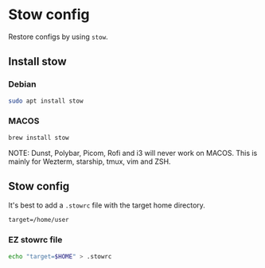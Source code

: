 # Stow config

Restore configs by using `stow`.

## Install stow

### Debian
```sh
sudo apt install stow
```

### MACOS
```sh
brew install stow
```

NOTE: Dunst, Polybar, Picom, Rofi and i3 will never work on MACOS. This is mainly for Wezterm, starship, tmux, vim and ZSH.

## Stow config

It's best to add a `.stowrc` file with the target home directory.

```
target=/home/user
```

### EZ stowrc file

```sh
echo "target=$HOME" > .stowrc
```


